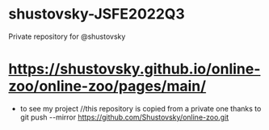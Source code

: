 # shustovsky-JSFE2022Q3
Private repository for @shustovsky
# https://shustovsky.github.io/online-zoo/online-zoo/pages/main/ 
- to see my project
//this repository is copied from a private one thanks to git push --mirror https://github.com/Shustovsky/online-zoo.git
